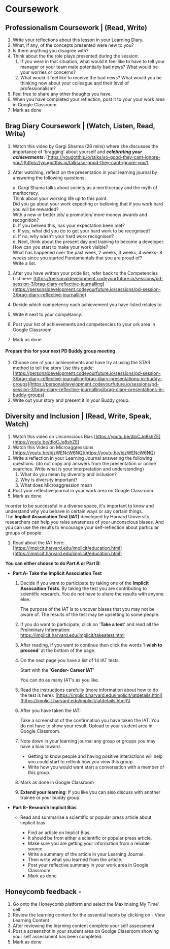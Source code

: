 # Coursework

## Professionalism Coursework \| \(Read, Write\)

1. Write your reflections about this lesson in your Learning Diary. 
2. What, if any, of the concepts presented were new to you? 
3. Is there anything you disagree with? 
4. Think about the the role plays presented during the session:
   1. If you were in that situation, what would it feel like to have to tell your manager or your team mate potentially bad news? What would be your worries or concerns? 
   2. What would it feel like to receive the bad news? What would you be thinking now about your colleague and their level of professionalism?
5. Feel free to share any other thoughts you have.
6. When you have completed your reflection, post it to your your work area in Google Classroom
7. Mark as done

## Brag Diary Coursework \|  \(Watch, Listen, Read, Write\) 

1. Watch this video by Gargi Sharma \(26 mins\) where she discusses the importance of ‘bragging’ about yourself and _**celebrating your achievements**_**.** [https://yougotthis.io/talks/so-good-they-cant-ignore-you/](https://yougotthis.io/talks/so-good-they-cant-ignore-you/)
2. After watching, reflect on the presentation in your learning journal by answering the following questions:

   a. Gargi Shama talks about society as a mertitocracy and the myth of meritocracy.    
   Think about your working life up to this point.   
   Did you go about your work expecting or believing that if you work hard you will be rewarded?   
   With a new or better job/ a promotion/ more money/ awards and recognition?  
   b. If you belived this, has your expectation been met?  
   c. If yes, what did you do to get your hard work to be recognised?  
   d. If no, why wasn't your hard work recognised?  
   e. Next, think about the present day and training to become a developer.    
   How can you start to make your work visible?   
   What has happened over the past week, 2 weeks, 3 weeks, 4 weeks- 8 weeks since you started Fundamentals that you are proud of?   
   Write a list. 

3. After you have written your pride list, refer back to the Competencies List here: [https://personaldevelopment.codeyourfuture.io/sessions/pd-session-3/brag-diary-reflective-journalling](https://personaldevelopment.codeyourfuture.io/sessions/pd-session-3/brag-diary-reflective-journalling)
4. Decide which competency each achievement you have listed relates to. 
5. Write it next to your competancy. 
6. Post your list of achievements and competencies to your ork area in Google Classroom
7. Mark as done.

#### Prepare this for your next PD Buddy group meeting

1. Choose one of your achievements and have try at using the STAR method to tell the story Use this guide: [https://personaldevelopment.codeyourfuture.io/sessions/pd-session-3/brag-diary-reflective-journalling/brag-diary-presentations-in-buddy-groups](https://personaldevelopment.codeyourfuture.io/sessions/pd-session-3/brag-diary-reflective-journalling/brag-diary-presentations-in-buddy-groups)
2. Write out your story and present it in your Buddy group.

## Diversity and Inclusion \| \(Read, Write, Speak, Watch\)

1. Watch this video on Unconscious Bias [https://youtu.be/dloCJq8shZE](https://youtu.be/dloCJq8shZE) 
2. Watch this Video on Microaggressions [https://youtu.be/bjzWENcW6NQ](https://youtu.be/bjzWENcW6NQ)
3. Write a reflection in your Learning Journal answering the following questions: \(do not copy any answers from the presentation or online searches. Write what is your interpretation and understanding\)
   1. What do you mean by diversity and inclusion?
   2. Why is diversity important?
   3. What does Microaggression mean
4. Post your reflective journal in your work area on Google Classroom
5. Mark as done 

In order to be successful in a diverse space, it's important to know and understand why you behave in certain ways or say certain things.   
The **Implicit Association Test \(IAT\)** developed by Harvard University researchers can help you raise awareness of your unconscious biases. And you can use the results to encourage your self-reflection about particular groups of people. 

1. Read about the IAT here: [https://implicit.harvard.edu/implicit/education.html](https://implicit.harvard.edu/implicit/education.html)

**You can either choose to do Part A or Part B:**

* **Part A- Take the Implicit Association Test**

  1. Decide if you want to participate by taking one of the **Implicit Assocaition Tests**. By taking the test you are contributing to scientific research.  You do not have to share the results with anyone else. 

     The purpose of the IAT is to uncover biases that you may not be aware of. The results of the test may be upsetting to some people.  

  2. If you do want to participate, click on '**Take a test**' and read all the Preliminary Information: https://implicit.harvard.edu/implicit/takeatest.html
  3. After reading, if you want to continue then click the words '**I wish to proceed**' at the bottom of the page.
  4. On the next page you have a list of 14 IAT tests.  

     Start with the '**Gender- Career IAT**'

     You can do as many IAT's as you like. 

  5. Read the instructions carefully \(more information about how to do the test is here\): [https://implicit.harvard.edu/implicit/iatdetails.html](https://implicit.harvard.edu/implicit/iatdetails.html)\)
  6. After you have taken the IAT:

     Take a screenshot of the confirmation you have taken the IAT. You do not have to show your result. Upload to your student area in Google Classroom. 

  7. Note down in your learning journal any group or groups you may have a bias toward.
     * Getting to know people and having positive interactions will help you could start to rethink how you view this group.
     * Write how you would want start a conversation with a member of this group.
  8. Mark as done in Google Classroom
  9. **Extend your learning**: If you like you can also discuss with another trainee or your buddy group.

* **Part B- Research Implicit Bias**  

  * Read and summarise a scientific or popular press article about implicit bias

    * Find an article on Implict Bias.
    * It should be from either a scientific or popular press article.  
    * Make sure you are getting your information from a reliable source. 
    * Write a summary of the article in your Learning Journal. 
    * Then write what you learned from the article.
    * Post your reflective summary in your work area in Google Classroom
    * Mark as done

## Honeycomb feedback - 

1. Go onto the Honeycomb platform and select the Maximising My Time’ cell
2. Review the learning content for the essential habits by clicking on - View Learning Content
3. After reviewing the learning content complete your self assessment
4. Post a screenshot in your student area on Goolge Classroom showing your self assessment has been completed. 
5. Mark as done



